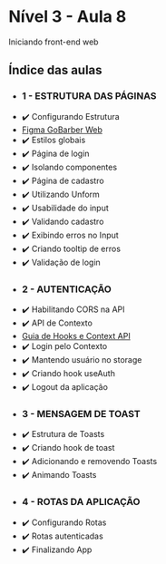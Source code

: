 # Nível 3 - Aula 8
Iniciando front-end web

## Índice das aulas

- ### 1 - ESTRUTURA DAS PÁGINAS
- :heavy_check_mark: Configurando Estrutura
- [Figma GoBarber Web](https://www.figma.com/file/BXCihtXXh9p37lGsENV614/GoBarber?node-id=34%3A1180)
- :heavy_check_mark: Estilos globais
- :heavy_check_mark: Página de login
- :heavy_check_mark: Isolando componentes
- :heavy_check_mark: Página de cadastro
- :heavy_check_mark: Utilizando Unform
- :heavy_check_mark: Usabilidade do input
- :heavy_check_mark: Validando cadastro
- :heavy_check_mark: Exibindo erros no Input
- :heavy_check_mark: Criando tooltip de erros
- :heavy_check_mark: Validação de login
- ### 2 - AUTENTICAÇÃO
- :heavy_check_mark: Habilitando CORS na API
- :heavy_check_mark: API de Contexto
- [Guia de Hooks e Context API](https://www.notion.so/React-Hooks-e-Context-API-c2effc37567442adbfa36bbc4cd94d9c)
- :heavy_check_mark: Login pelo Contexto
- :heavy_check_mark: Mantendo usuário no storage
- :heavy_check_mark: Criando hook useAuth
- :heavy_check_mark: Logout da aplicação
- ### 3 - MENSAGEM DE TOAST
- :heavy_check_mark: Estrutura de Toasts
- :heavy_check_mark: Criando hook de toast
- :heavy_check_mark: Adicionando e removendo Toasts
- :heavy_check_mark: Animando Toasts
- ### 4 - ROTAS DA APLICAÇÃO
- :heavy_check_mark: Configurando Rotas
- :heavy_check_mark: Rotas autenticadas
- :heavy_check_mark: Finalizando App
